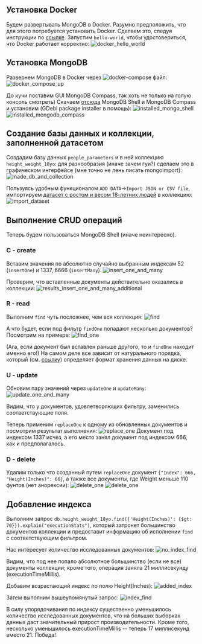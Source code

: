 ## Установка Docker
Будем развертывать MongoDB в Docker. Разумно предположить, что для этого потребуется установить Docker. Сделаем это, следуя инструкции по [ссылке](https://www.digitalocean.com/community/tutorials/how-to-install-and-use-docker-on-ubuntu-20-04). Запустим `hello-world`, чтобы удостовериться, что Docker работает корректно:
![docker_hello_world](/pictures/installed_docker.png)

## Установка MongoDB
Развернем MongoDB в Docker через ![docker-compose файл](/docker-compose.yaml):
![docker_compose_up](/pictures/installed_mongo_docker.png)

До кучи поставим GUI MongoDB Compass, так хоть не только на голую консоль смотреть) Скачаем [отсюда](https://www.mongodb.com/try/download/compass)
MongoDB Shell и MongoDB Compass и установим (GDebi package installer в помощь):
![installed_mongo_shell](/pictures/installed_mongosh.png)
![installed_mongodb_compass](/pictures/installed_mongodb_compass.png)

## Создание базы данных и коллекции, заполненной датасетом
Создадим базу данных `people_parameters` и в ней коллекцию `height_weight_18yo`: для разнообразия (иначе зачем гуи?)
сделаем это в графическом интерфейсе (мне точно не лень писать mongoimport):
![made_db_and_collection](/pictures/created_database_and_collection.png)

Пользуясь удобным функционалом `ADD DATA`->`Import JSON or CSV file`, импортируем
[датасет с ростом и весом 18-летних людей](https://www.kaggle.com/datasets/burnoutminer/heights-and-weights-dataset?resource=download)
в коллекцию:
![import_dataset](/pictures/import_csv.png)

## Выполнение CRUD операций
Теперь будем пользоваться MongoDB Shell (иначе неинтересно).
### C - create
Вставим значения по абсолютно случайно выбранным индексам 52 (`insertOne`) и 1337, 6666 (`insertMany`).
![insert_one_and_many](/pictures/insert_one_and_many.png)

Проверим, что вставленные документы действительно оказались в коллекции:
![results_insert_one_and_many_additional](/pictures/result_6666_insert_many.png)

### R - read
Выполним `find` чуть посложнее, чем вся коллекция:
![find](/pictures/find.png)

А что будет, если под фильтр `findOne` попадают несколько документов? Посмотрим на примере:
![find_one](/pictures/find_one.png)

(Ага, если документ был вставлен раньше другого, то и `findOne` находит именно его!) На самом деле все зависит от
натурального порядка, который (см. [ссылку](https://www.mongodb.com/docs/manual/reference/method/db.collection.findOne/))
определяет формат хранения данных на диске.

### U - update
Обновим пару значений через `updateOne` и `updateMany`:
![update_one_and_many](/pictures/update_one_and_many.png)

Видим, что у документов, удовлетворяющих фильтру, заменились соответствующие поля.

Теперь применим `replaceOne` к одному из обновленных документов и посмотрим результат выполнения:
![replace_one](/pictures/replace_one.png)
Документ под индексом 1337 исчез, а его место занял документ под индексом 666, как и предполагалось.

### D - delete
Удалим только что созданный путем `replaceOne` документ `{"Index": 666, "Height(Inches)": 66}`, а также
все документы, где Weight меньше 110 фунтов (нет анорексии):
![delete_one](/pictures/delete_one.png)
![delete_one](/pictures/delete_many.png)

## Добавление индекса
Выполним запрос `db.height_weight_18yo.find({'Height(Inches)': {$gt: 70}}).explain("executionStats")`,
который затронет большинство документов коллекции и предоставит информацию об исполнении `find` с соответствующим фильтром.

Нас интересует количество исследованных документов:
![no_index_find](/pictures/no_index_find.png)

Видим, что под нее попало абсолютное большинство (если не все) документы коллекции; кроме того, операция заняла 21 миллисекунду
(executionTimeMillis).

Добавим возрастающий индекс по полю Height(Inches):
![added_index](/pictures/added_index.png)

Затем выполним вышеупомянутый запрос:
![index_find](/pictures/index_find.png)

В силу упорядочивания по индексу существенно уменьшилось количество исследованных документов, что на больших выборках данных
даст значительный прирост производительности. Кроме того, несколько уменьшилось executionTimeMillis -- теперь 17
миллисекунд вместо 21. Победа!

